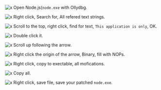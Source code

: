 ![x](https://raw.githubusercontent.com/gdl-888/run-node-v6-windows-xp/master/1.PNG)
Open Node.js(`node.exe` with Ollydbg.


![x](https://raw.githubusercontent.com/gdl-888/run-node-v6-windows-xp/master/2.PNG)
Right click, Search for, All refered text strings.


![x](https://raw.githubusercontent.com/gdl-888/run-node-v6-windows-xp/master/3.PNG)
Scroll to the top, right click, find for text, `This application is only`, OK.


![x](https://raw.githubusercontent.com/gdl-888/run-node-v6-windows-xp/master/4.PNG)
Double click it.


![x](https://raw.githubusercontent.com/gdl-888/run-node-v6-windows-xp/master/5.PNG)
Scroll up following the arrow.


![x](https://raw.githubusercontent.com/gdl-888/run-node-v6-windows-xp/master/6.PNG)
Right click the origin of the arrow, Binary, fill with NOPs.


![x](https://raw.githubusercontent.com/gdl-888/run-node-v6-windows-xp/master/7.PNG)
Right click, copy to exectable, all mofications.


![x](https://raw.githubusercontent.com/gdl-888/run-node-v6-windows-xp/master/8.PNG)
Copy all.


![x](https://raw.githubusercontent.com/gdl-888/run-node-v6-windows-xp/master/9.PNG)
Right click, save file, save your patched `node.exe`.

